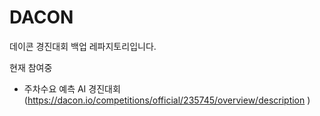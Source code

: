 # DACON

데이콘 경진대회 백업 레파지토리입니다.

현재 참여중
* 주차수요 예측 AI 경진대회 (https://dacon.io/competitions/official/235745/overview/description )
